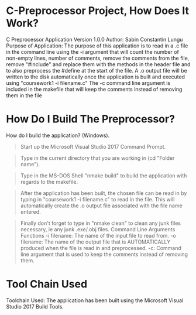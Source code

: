 # C-Preprocessor Project, How Does It Work?

C Preprocessor Application  Version 1.0.0 Author: Sabin Constantin Lungu Purpose of Application: The purpose of this application is to read in a .c file in the command line using the -i argument that will count the number of non-empty lines, number of comments, remove the comments from the file, remove "#include" and replace them with the methods in the header file and to also preprocess the #define at the start of the file.  A .o output file will be written to the disk automatically once the application is built and executed using "coursework1 -i filename.c" The -c command line argument is included in the makefile that will keep the comments instead of removing them in the file

# How Do I Build The Preprocessor?

How do I build the application? (Windows).

> Start up the Microsoft Visual Studio 2017 Command Prompt. 

> Type in the current directory that you are working in (cd "Folder name"). 

> Type in the MS-DOS Shell "nmake build" to build the application with regards to the makefile. 

> After the application has been built, the chosen file can be read in by typing in "coursework1 -i filename.c" to read in the file. This will automatically create the .o output file associated with the file name entered. 

> Finally don't forget to type in "nmake clean" to clean any junk files necessary, ie any junk .exe/.obj files.  Command Line Arguments Functions -i filename: The name of the input file to read from. -o filename: The name of the output file that is AUTOMATICALLY produced when the file is read in and preprocessed. -c: Command line argument that is used to keep the comments instead of removing them. 

# Tool Chain Used

Toolchain Used: The application has been built using the Microsoft Visual Studio 2017 Build Tools.
